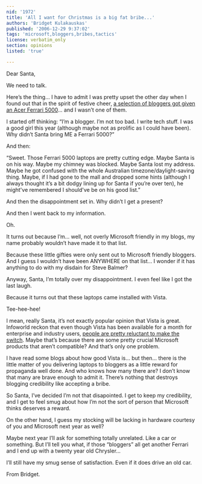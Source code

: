 ```yaml
---
nid: '1972'
title: 'All I want for Christmas is a big fat bribe...'
authors: 'Bridget Kulakauskas'
published: '2006-12-29 9:37:02'
tags: 'microsoft,bloggers,bribes,tactics'
license: verbatim_only
section: opinions
listed: 'true'

---
```

Dear Santa,

We need to talk.

Here’s the thing... I have to admit I was pretty upset the other day when I found out that in the spirit of festive cheer, [a selection of bloggers got given an Acer Ferrari 5000](http://www.eweek.com/article2/0,1759,2077596,00.asp?kc=EWRSS03129TX1K0000616)... and I wasn’t one of them.


<!--break-->


I started off thinking: “I’m a blogger. I’m not too bad. I write tech stuff. I was a good girl this year (although maybe not as prolific as I could have been). Why didn’t Santa bring ME a Ferrari 5000?”

And then:

“Sweet. Those Ferrari 5000 laptops are pretty cutting edge. Maybe Santa is on his way. Maybe my chimney was blocked. Maybe Santa lost my address. Maybe he got confused with the whole Australian timezone/daylight-saving thing. Maybe, if I had gone to the mall and dropped some hints (although I always thought it’s a bit dodgy lining up for Santa if you’re over ten), he might've remembered I should've be on his good list.”

And then the disappointment set in. Why didn’t I get a present?

And then I went back to my information.

Oh.

It turns out because I’m... well, not overly Microsoft friendly in my blogs, my name probably wouldn’t have made it to that list.

Because these little gifties were only sent out to Microsoft friendly bloggers. And I guess I wouldn’t have been ANYWHERE on that list... I wonder if it has anything to do with my disdain for Steve Balmer?

Anyway, Santa, I’m totally over my disappointment. I even feel like I got the last laugh.

Because it turns out that these laptops came installed with Vista.

Tee-hee-hee!

I mean, really Santa, it’s not exactly popular opinion that Vista is great. Infoworld reckon that even though Vista has been available for a month for enterprise and industry users, [people are pretty reluctant to make the switch](http://www.infoworld.com/article/06/12/27/HNnorushvista_1.html). Maybe that’s because there are some pretty crucial Microsoft products that aren’t compatible? And that’s only one problem.

I have read some blogs about how good Vista is... but then... there is the little matter of you delivering laptops to bloggers as a little reward for propaganda well done. And who knows how many there are? I don’t know that many are brave enough to admit it. There’s nothing that destroys blogging credibility like accepting a bribe.

So Santa, I’ve decided I’m not that disapointed. I get to keep my credibility, and I get to feel smug about how I’m not the sort of person that Microsoft thinks deserves a reward.

On the other hand, I guess my stocking will be lacking in hardware courtesy of you and Microsoft next year as well?

Maybe next year I’ll ask for something totally unrelated. Like a car or something. But I’ll tell you what, if those “bloggers” all get another Ferrari and I end up with a twenty year old Chrysler...

I’ll still have my smug sense of satisfaction. Even if it does drive an old car.

From Bridget.

